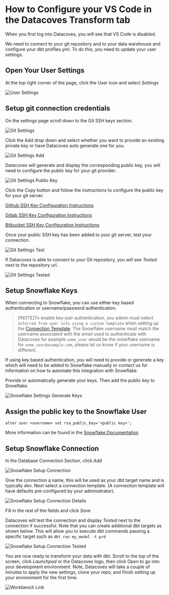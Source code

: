 # How to Configure your VS Code in the Datacoves Transform tab

When you first log into Datacoves, you will see that VS Code is disabled.

We need to connect to your git repository and to your data warehouse and configure your dbt profiles.yml. To do this, you need to update your user settings.

## Open Your User Settings

At the top right corner of the page, click the User icon and select _Settings_

![User Settings](../assets/menu_user_settings.gif)

## Setup git connection credentials

On the settings page scroll down to the Git SSH keys section.

![Git Settings](../assets/user_settings_git.png)

Click the Add drop down and select whether you want to provide an existing private key or have Datacoves auto generate one for you.

![Git Settings Add](../assets/user_settings_git2.png)

Datacoves will generate and display the corresponding public key, you will need to configure the public key for your git provider.

![Git Settings Public Key](../assets/user_settings_git3.png)

Click the _Copy_ button and follow the instructions to configure the public key for your git server.

[Github SSH Key Configuration Instructions](https://docs.github.com/en/authentication/connecting-to-github-with-ssh/adding-a-new-ssh-key-to-your-github-account)

[Gitlab SSH Key Configuration Instructions](https://www.theserverside.com/blog/Coffee-Talk-Java-News-Stories-and-Opinions/How-to-configure-GitLab-SSH-keys-for-secure-Git-connections#:~:text=Configure%20GitLab%20SSH%20keys,-Log%20into%20GitLab%20and%20click)

[Bitbucket SSH Key Configuration Instructions](https://dev.to/jorge_rockr/configuring-ssh-key-for-bitbucket-repositories-2925)

Once your public SSH key has been added to your git server, test your connection.

![Git Settings Test](../assets/user_settings_git4.png)

If Datacoves is able to connect to your Git repository, you will see _Tested_ next to the repository url.

![Git Settings Tested](../assets/user_settings_git5.png)

## Setup Snowflake Keys

When connecting to Snowflake, you can use either key based authentication or username/password authentication.

>[!NOTE]To enable key-pair authentication, you admin must select `Inferred from user info using a custom template` when setting up the [Connection Template](/how-tos/datacoves/setup/how_to_connection_template.md). The Snowflake username must match the username associated with the email used to authenticate with Datacoves for example `some_user` would be the snowflake username for `some_user@example.com`, please let us know if your username is different.

If using key based authentication, you will need to provide or generate a key which will need to be added to Snowflake manually or contact us for information on how to automate this integration with Snowflake.

Provide or automatically generate your keys. Then add the public key to Snowflake.

![Snowflake Settings Generate Keys](../assets/user_settings_snowflake.png)

## Assign the public key to the Snowflake User

```
alter user <username> set rsa_public_key='<public key>';
```

More information can be found in the [Snowflake Documentation](https://docs.snowflake.com/en/user-guide/key-pair-auth.html#step-4-assign-the-public-key-to-a-snowflake-user)

## Setup Snowflake Connection

In the Database Connection Section, click _Add_

![Snowflake Setup Connection](../assets/user_settings_snowflake2.png)

Give the connection a name, this will be used as your dbt target name and is typically _dev_. Next select a connection template. (A connection template will have defaults pre-configured by your administrator).

![Snowflake Setup Connection Details](../assets/user_settings_snowflake3.png)

Fill in the rest of the fields and click _Save_

Datacoves will test the connection and display _Tested_ next to the connection if successful. Note that you can create additional dbt targets as shown below. This will allow you to execute dbt commands passing a specific target such as `dbt run my_model -t prd`

![Snowflake Setup Connection Tested](../assets/user_settings_snowflake4.png)

You are now ready to transform your data with dbt. Scroll to the top of the screen, click _Launchpad_ or the Datacoves logo, then click *Open* to go into your development environment. Note, Datacoves will take a couple of minutes to apply the new settings, clone your repo, and finish setting up your environment for the first time.

![Workbench Link](../assets/user_settings_workbench.png)
